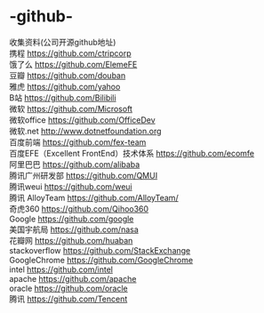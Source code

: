 # -github-
收集资料(公司开源github地址)</br>
携程 https://github.com/ctripcorp</br>
饿了么 https://github.com/ElemeFE</br>
豆瓣 https://github.com/douban</br>
雅虎 https://github.com/yahoo</br>
B站 https://github.com/Bilibili</br>
微软 https://github.com/Microsoft</br>
微软office https://github.com/OfficeDev</br>
微软.net http://www.dotnetfoundation.org</br>
百度前端 https://github.com/fex-team</br>
百度EFE（Excellent FrontEnd）技术体系 https://github.com/ecomfe</br>
阿里巴巴 https://github.com/alibaba</br>
腾讯广州研发部 https://github.com/QMUI</br>
腾讯weui https://github.com/weui</br>
腾讯 AlloyTeam https://github.com/AlloyTeam/</br>
奇虎360 https://github.com/Qihoo360</br>
Google https://github.com/google</br>
美国宇航局 https://github.com/nasa</br>
花瓣网 https://github.com/huaban</br>
stackoverflow https://github.com/StackExchange</br>
GoogleChrome https://github.com/GoogleChrome</br>
intel https://github.com/intel</br>
apache https://github.com/apache</br>
oracle https://github.com/oracle</br>
腾讯 https://github.com/Tencent</br>
